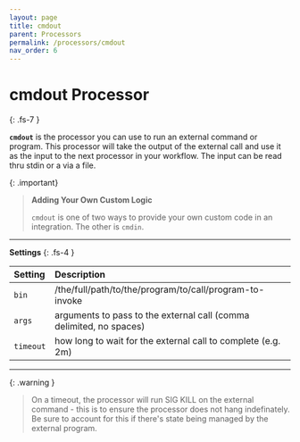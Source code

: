 ```yaml
---
layout: page
title: cmdout
parent: Processors
permalink: /processors/cmdout
nav_order: 6
---
```


# cmdout Processor
{: .fs-7 }

**`cmdout`** is the processor you can use to run an external command or program. This processor will take the output of the external call and use it as the input to the next processor in your workflow. The input can be read thru stdin or a via a file.


{: .important}
> **Adding Your Own Custom Logic**
>
> `cmdout` is one of two ways to provide your own custom code in an integration. The other is `cmdin`.

---

**Settings**
{: .fs-4 }


| **Setting**                   | **Description**           |
|:------------------------------|:--------------------------|
| `bin`                         | /the/full/path/to/the/program/to/call/program-to-invoke |
| `args`                        | arguments to pass to the external call (comma delimited, no spaces)|
| `timeout`                     | how long to wait for the external call to complete (e.g. 2m)|

---

{: .warning }
> On a timeout, the processor will run SIG KILL on the external command - this is to ensure the processor does not hang indefinately. Be sure to account for this if there's state being managed by the external program.